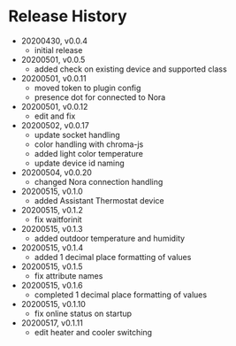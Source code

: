 # Release History

* 20200430, v0.0.4
	* initial release
* 20200501, v0.0.5
	* added check on existing device and supported class
* 20200501, v0.0.11
	* moved token to plugin config
	* presence dot for connected to Nora
* 20200501, v0.0.12
	* edit and fix
* 20200502, v0.0.17
	* update socket handling
	* color handling with chroma-js
	* added light color temperature
	* update device id naming
* 20200504, v0.0.20
	* changed Nora connection handling
* 20200515, v0.1.0
	* added Assistant Thermostat device
* 20200515, v0.1.2
	* fix waitforinit
* 20200515, v0.1.3
	* added outdoor temperature and humidity
* 20200515, v0.1.4
	* added 1 decimal place formatting of values
* 20200515, v0.1.5
	* fix attribute names
* 20200515, v0.1.6
	* completed 1 decimal place formatting of values
* 20200515, v0.1.10
	* fix online status on startup
* 20200517, v0.1.11
	* edit heater and cooler switching
